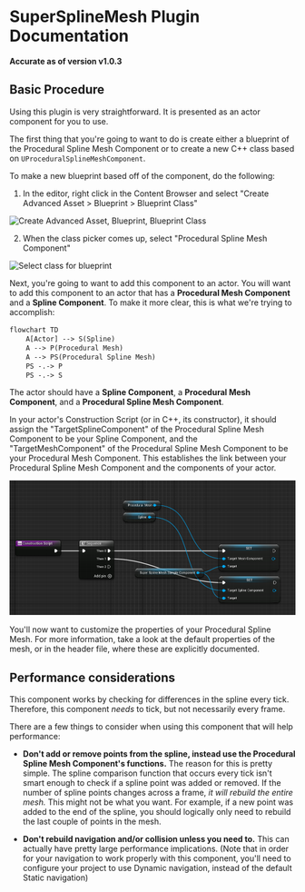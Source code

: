 # SuperSplineMesh Plugin Documentation
**Accurate as of version v1.0.3**

## Basic Procedure
Using this plugin is very straightforward. It is presented as an actor component for you to use.

The first thing that you're going to want to do is create either a blueprint of the Procedural Spline Mesh Component or to create a new C++ class based on `UProceduralSplineMeshComponent`. 

To make a new blueprint based off of the component, do the following:

1. In the editor, right click in the Content Browser and select "Create Advanced Asset > Blueprint > Blueprint Class"

![Create Advanced Asset, Blueprint, Blueprint Class](UnrealEditor-Win64-DebugGame_U47hH8C1Ou.png)

2. When the class picker comes up, select "Procedural Spline Mesh Component"

![Select class for blueprint](UnrealEditor-Win64-DebugGame_Sd3UtAvFaE.png)

Next, you're going to want to add this component to an actor. You will want to add this component to an actor that has a **Procedural Mesh Component** and a **Spline Component**. To make it more clear, this is what we're trying to accomplish:

```mermaid
flowchart TD
    A[Actor] --> S(Spline)
    A --> P(Procedural Mesh)
    A --> PS(Procedural Spline Mesh)
    PS -.-> P
    PS -.-> S
```

The actor should have a **Spline Component**, a **Procedural Mesh Component**, and a **Procedural Spline Mesh Component**.

In your actor's Construction Script (or in C++, its constructor), it should assign the "TargetSplineComponent" of the Procedural Spline Mesh Component to be your Spline Component, and the "TargetMeshComponent" of the Procedural Spline Mesh Component to be your Procedural Mesh Component. This establishes the link between your Procedural Spline Mesh Component and the components of your actor.

![Construction script demonstration](images/UnrealEditor-Win64-DebugGame_UqAP4joCdD.png?raw=true "Construction script demonstration")

You'll now want to customize the properties of your Procedural Spline Mesh. For more information, take a look at the default properties of the mesh, or in the header file, where these are explicitly documented.

## Performance considerations
This component works by checking for differences in the spline every tick. Therefore, this component *needs* to tick, but not necessarily every frame.

There are a few things to consider when using this component that will help performance:

* **Don't add or remove points from the spline, instead use the Procedural Spline Mesh Component's functions.** The reason for this is pretty simple. The spline comparison function that occurs every tick isn't smart enough to check if a spline point was added or removed. If the number of spline points changes across a frame, *it will rebuild the entire mesh.* This might not be what you want. For example, if a new point was added to the end of the spline, you should logically only need to rebuild the last couple of points in the mesh.

* **Don't rebuild navigation and/or collision unless you need to.** This can actually have pretty large performance implications. (Note that in order for your navigation to work properly with this component, you'll need to configure your project to use Dynamic navigation, instead of the default Static navigation)
